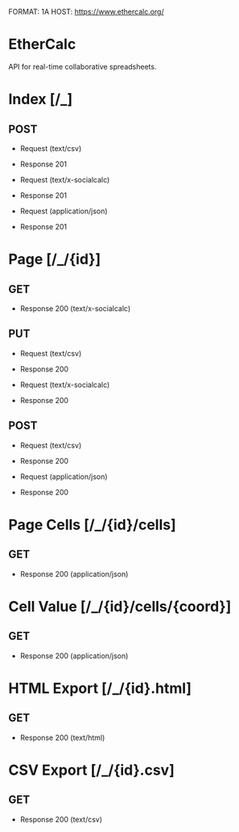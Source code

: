 FORMAT: 1A
HOST: https://www.ethercalc.org/

# EtherCalc
API for real-time collaborative spreadsheets.

# Index [/_]

## POST

+ Request (text/csv)
+ Response 201

+ Request (text/x-socialcalc)
+ Response 201

+ Request (application/json)
+ Response 201

# Page [/_/{id}]

## GET

+ Response 200 (text/x-socialcalc)

## PUT

+ Request (text/csv)
+ Response 200

+ Request (text/x-socialcalc)
+ Response 200

## POST

+ Request (text/csv)
+ Response 200

+ Request (application/json)
+ Response 200

# Page Cells [/_/{id}/cells]

## GET

+ Response 200 (application/json)

# Cell Value [/_/{id}/cells/{coord}]

## GET

+ Response 200 (application/json)

# HTML Export [/_/{id}.html]

## GET

+ Response 200 (text/html)

# CSV Export [/_/{id}.csv]

## GET

+ Response 200 (text/csv)
